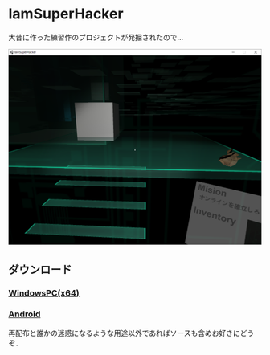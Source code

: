 # IamSuperHacker
大昔に作った練習作のプロジェクトが発掘されたので…


![](SS.png "")  

## ダウンロード


### [WindowsPC(x64)](https://github.com/wallstudio/IamSuperHacker/releases/tag/WindowsPC-v0.1.0)    

### [Android](https://github.com/wallstudio/IamSuperHacker/releases/tag/Andoroid-v0.1.0)  


再配布と誰かの迷惑になるような用途以外であればソースも含めお好きにどうぞ．
